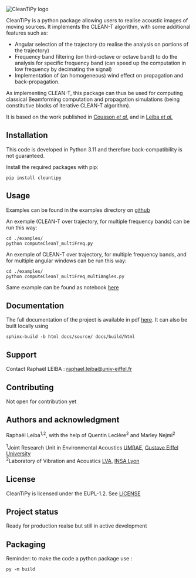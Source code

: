 ![CleanTiPy logo](https://raphael.leiba.fr/assets/img/CLEAN-T_Logo_1_bw_white_bg.svg)


CleanTiPy is a python package allowing users to realise acoustic images of moving sources. It implements the CLEAN-T algorithm, with some additional features such as:

 * Angular selection of the trajectory (to realise the analysis on portions of the trajectory)
 * Frequency band filtering (on third-octave or octave band) to do the analysis for specific frequency band (can speed up the computation in low frequency by decimating the signal)
 * Implementation of (an homogeneous) wind effect on propagation and back-propagation.

As implementing CLEAN-T, this package can thus be used for computing classical Beamforming computation and propagation simulations (being constitutive blocks of iterative CLEAN-T algorithm).

It is based on the work published in [Cousson *et al.*](https://doi.org/10.1016/j.jsv.2018.11.026) and in [Leiba *et al.*](https://www.bebec.eu/fileadmin/bebec/downloads/bebec-2022/papers/BeBeC-2022-D06.pdf)

## Installation

This code is developed in Python 3.11 and therefore back-compatibility is not guaranteed.

Install the required packages with pip:

```
pip install cleantipy
```

## Usage

Examples can be found in the examples directory on [github](https://github.com/Universite-Gustave-Eiffel/CleanTiPy/tree/main/examples)

An exemple (CLEAN-T over trajectory, for multiple frequency bands) can be run this way:

```
cd ./examples/
python computeCleanT_multiFreq.py
```

An exemple of CLEAN-T over trajectory, for multiple frequency bands, and for multiple angular windows can be run this way:

```
cd ./examples/
python computeCleanT_multiFreq_multiAngles.py
```

Same example can be found as notebook [here](https://github.com/Universite-Gustave-Eiffel/CleanTiPy/blob/main/examples/computeCleanT_multiFreq_multiAngles.ipynb)

## Documentation

The full documentation of the project is available in pdf [here](https://github.com/Universite-Gustave-Eiffel/CleanTiPy/blob/main/docs/build/latex/cleantipy.pdf). It can also be built locally using

```
sphinx-build -b html docs/source/ docs/build/html
```

## Support

Contact Raphaël LEIBA : raphael.leiba@univ-eiffel.fr


## Contributing

Not open for contribution yet

## Authors and acknowledgment

Raphaël Leiba<sup>1,2</sup>, with the help of Quentin Leclère<sup>2</sup> and Marley Nejmi<sup>2</sup>

<sup>1</sup>Joint Research Unit in Environmental Acoustics [UMRAE](https://www.umrae.fr/), [Gustave Eiffel University](https://www.univ-gustave-eiffel.fr/en/) <BR>
<sup>2</sup>Laboratory of Vibration and Acoustics [LVA](https://lva.insa-lyon.fr/), [INSA Lyon](https://www.insa-lyon.fr/en/)

## License

CleanTiPy is licensed under the EUPL-1.2. See [LICENSE](LICENSE.txt)

## Project status

Ready for production realse but still in active development


## Packaging

Reminder: to make the code a python package use :

```
py -m build
```